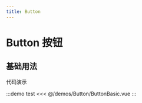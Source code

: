 ```yaml
---
title: Button
---
```


# Button 按钮

## 基础用法

代码演示

:::demo test
<<< @/demos/Button/ButtonBasic.vue
:::